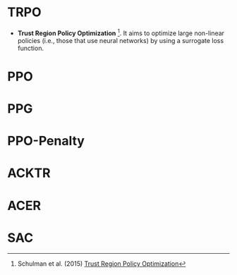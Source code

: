 # TRPO
* **Trust Region Policy Optimization** [^Schulman_2015]. It aims to optimize large non-linear policies (i.e., those that use neural networks) by using a surrogate loss function. 

[^Schulman_2015]: Schulman et al. (2015) [Trust Region Policy Optimization](https://arxiv.org/pdf/1502.05477.pdf)

# PPO
# PPG
# PPO-Penalty
# ACKTR
# ACER 
# SAC